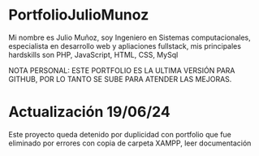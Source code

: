 # PortfolioJulioMunoz
Mi nombre es Julio Muñoz, soy Ingeniero en Sistemas computacionales, especialista en desarrollo web y apliaciones fullstack, mis principales hardskills son PHP, JavaScript, HTML, CSS, MySql

NOTA PERSONAL: ESTE PORTFOLIO ES LA ULTIMA VERSIÓN PARA GITHUB, POR LO TANTO SE SUBE PARA ATENDER LAS MEJORAS.

# Actualización 19/06/24
Este proyecto queda detenido por duplicidad con portfolio que fue eliminado por errores con copia de carpeta XAMPP, leer documentación

